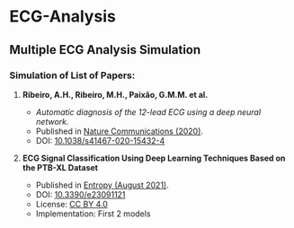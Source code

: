 # ECG-Analysis

## Multiple ECG Analysis Simulation

### Simulation of List of Papers:

1. **Ribeiro, A.H., Ribeiro, M.H., Paixão, G.M.M. et al.**
   - *Automatic diagnosis of the 12-lead ECG using a deep neural network.*
   - Published in [Nature Communications (2020)](https://www.nature.com/articles/s41467-020-15432-4).
   - DOI: [10.1038/s41467-020-15432-4](https://doi.org/10.1038/s41467-020-15432-4)

2. **ECG Signal Classification Using Deep Learning Techniques Based on the PTB-XL Dataset**
   - Published in [Entropy (August 2021)](https://www.mdpi.com/1099-4300/23/9/1121).
   - DOI: [10.3390/e23091121](https://doi.org/10.3390/e23091121)
   - License: [CC BY 4.0](https://creativecommons.org/licenses/by/4.0/)
   - Implementation: First 2 models

